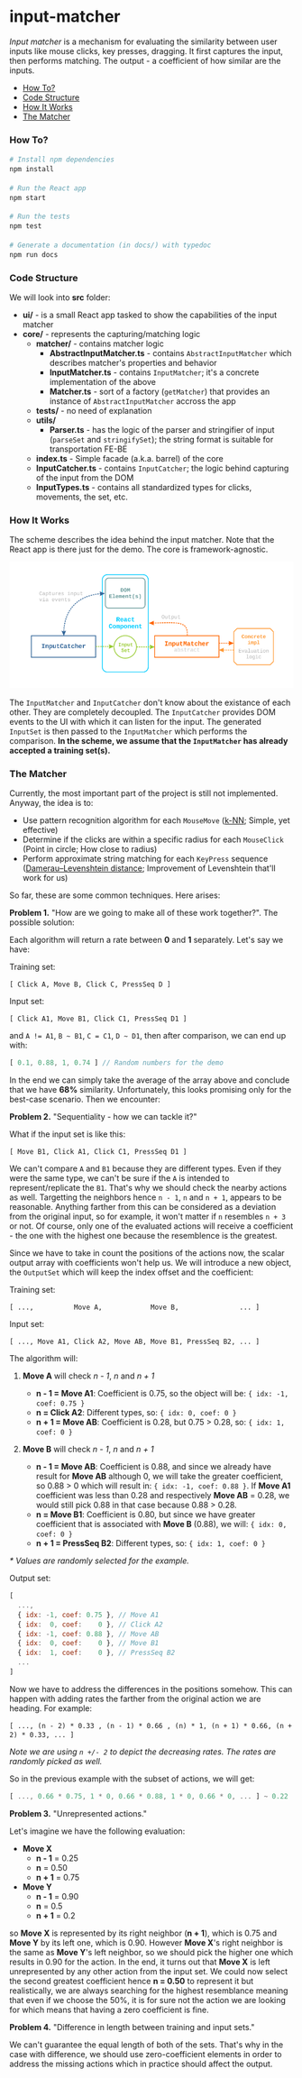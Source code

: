 # input-matcher

_Input matcher_ is a mechanism for evaluating the similarity between user inputs like mouse clicks, key presses, dragging. It first captures the input, then performs matching. The output - a coefficient of how similar are the inputs.

- [How To?](#how-to)
- [Code Structure](#code-structure)
- [How It Works](#how-it-works)
- [The Matcher](#the-matcher)

### How To?

```bash
# Install npm dependencies
npm install

# Run the React app
npm start

# Run the tests
npm test

# Generate a documentation (in docs/) with typedoc
npm run docs
```

### Code Structure

We will look into **src** folder:

- **ui/** - is a small React app tasked to show the capabilities of the input matcher
- **core/** - represents the capturing/matching logic
  - **matcher/** - contains matcher logic
    - **AbstractInputMatcher.ts** - contains `AbstractInputMatcher` which describes matcher's properties and behavior
    - **InputMatcher.ts** - contains `InputMatcher`; it's a concrete implementation of the above
    - **Matcher.ts** - sort of a factory (`getMatcher`) that provides an instance of `AbstractInputMatcher` accross the app
  - **tests/** - no need of explanation
  - **utils/**
    - **Parser.ts** - has the logic of the parser and stringifier of input (`parseSet` and `stringifySet`); the string format is suitable for transportation FE-BE
  - **index.ts** - Simple facade (a.k.a. barrel) of the core
  - **InputCatcher.ts** - contains `InputCatcher`; the logic behind capturing of the input from the DOM
  - **InputTypes.ts** - contains all standardized types for clicks, movements, the set, etc.

### How It Works

The scheme describes the idea behind the input matcher. Note that the React app is there just for the demo. The core is framework-agnostic.

![scheme](./misc/scheme.png)

The `InputMatcher` and `InputCatcher` don't know about the existance of each other. They are completely decoupled. The `InputCatcher` provides DOM events to the UI with which it can listen for the input. The generated `InputSet` is then passed to the `InputMatcher` which performs the comparison. **In the scheme, we assume that the `InputMatcher` has already accepted a training set(s).**

### The Matcher

Currently, the most important part of the project is still not implemented. Anyway, the idea is to:

- Use pattern recognition algorithm for each `MouseMove` ([k-NN](https://en.wikipedia.org/wiki/K-nearest_neighbors_algorithm); Simple, yet effective)
- Determine if the clicks are within a specific radius for each `MouseClick` (Point in circle; How close to radius)
- Perform approximate string matching for each `KeyPress` sequence ([Damerau–Levenshtein distance](https://en.wikipedia.org/wiki/Damerau%E2%80%93Levenshtein_distance); Improvement of Levenshtein that'll work for us)

So far, these are some common techniques. Here arises:

**Problem 1.** "How are we going to make all of these work together?". The possible solution:

Each algorithm will return a rate between **0** and **1** separately. Let's say we have:

Training set:

```
[ Click A, Move B, Click C, PressSeq D ]
```

Input set:

```
[ Click A1, Move B1, Click C1, PressSeq D1 ]
```

and `A != A1`, `B ~ B1`, `C = C1`, `D ~ D1`, then after comparison, we can end up with:

```javascript
[ 0.1, 0.88, 1, 0.74 ] // Random numbers for the demo
```

In the end we can simply take the average of the array above and conclude that we have **68%** similarity. Unfortunately, this looks promising only for the best-case scenario. Then we encounter:

**Problem 2.** "Sequentiality - how we can tackle it?"

What if the input set is like this:

```
[ Move B1, Click A1, Click C1, PressSeq D1 ]
```

We can't compare `A` and `B1` because they are different types. Even if they were the same type, we can't be sure if the `A` is intended to represent/replicate the `B1`. That's why we should check the nearby actions as well. Targetting the neighbors hence `n - 1`, `n` and `n + 1`, appears to be reasonable. Anything farther from this can be considered as a deviation from the original input, so for example, it won't matter if `n` resembles `n + 3` or not. Of course, only one of the evaluated actions will receive a coefficient - the one with the highest one because the resemblence is the greatest.

Since we have to take in count the positions of the actions now, the scalar output array with coefficients won't help us. We will introduce a new object, the `OutputSet` which will keep the index offset and the coefficient:

Training set:

```
[ ...,          Move A,            Move B,               ... ]
```

Input set:

```
[ ..., Move A1, Click A2, Move AB, Move B1, PressSeq B2, ... ]
```

The algorithm will:

1. **Move A** will check _n - 1_, _n_ and _n + 1_
    - **n - 1 = Move A1**: Coefficient is 0.75, so the object will be: `{ idx: -1, coef: 0.75 }`
    - **n = Click A2**: Different types, so: `{ idx: 0, coef: 0 }`
    - **n + 1 = Move AB**: Coefficient is 0.28, but 0.75 > 0.28, so: `{ idx: 1, coef: 0 }`

2. **Move B** will check _n - 1_, _n_ and _n + 1_
    - **n - 1 = Move AB**: Coefficient is 0.88, and since we already have result for **Move AB** although 0, we will take the greater coefficient, so 0.88 > 0 which will result in: `{ idx: -1, coef: 0.88 }`. If **Move A1** coefficient was less than 0.28 and respectively **Move AB** = 0.28, we would still pick 0.88 in that case because 0.88 > 0.28.
    - **n = Move B1**: Coefficient is 0.80, but since we have greater coefficient that is associated with **Move B** (0.88), we will: `{ idx: 0, coef: 0 }`
    - **n + 1 = PressSeq B2**: Different types, so: `{ idx: 1, coef: 0 }`

_* Values are randomly selected for the example._

Output set:

```javascript
[
  ...,
  { idx: -1, coef: 0.75 }, // Move A1
  { idx:  0, coef:    0 }, // Click A2
  { idx: -1, coef: 0.88 }, // Move AB
  { idx:  0, coef:    0 }, // Move B1
  { idx:  1, coef:    0 }, // PressSeq B2
  ...
]
```

Now we have to address the differences in the positions somehow. This can happen with adding rates the farther from the original action we are heading. For example:

```
[ ..., (n - 2) * 0.33 , (n - 1) * 0.66 , (n) * 1, (n + 1) * 0.66, (n + 2) * 0.33, ... ]
```

_Note we are using `n +/- 2` to depict the decreasing rates. The rates are randomly picked as well._

So in the previous example with the subset of actions, we will get:

```javascript
[ ..., 0.66 * 0.75, 1 * 0, 0.66 * 0.88, 1 * 0, 0.66 * 0, ... ] ~ 0.22
```

**Problem 3.** "Unrepresented actions."

Let's imagine we have the following evaluation:

- **Move X**
  - **n - 1** = 0.25
  - **n** = 0.50
  - **n + 1** = 0.75
- **Move Y**
  - **n - 1** = 0.90
  - **n** = 0.5
  - **n + 1** = 0.2

so **Move X** is represented by its right neighbor (**n + 1**), which is 0.75 and **Move Y** by its left one, which is 0.90. However **Move X**'s right neighbor is the same as **Move Y**'s left neighbor, so we should pick the higher one which results in 0.90 for the action. In the end, it turns out that **Move X** is left unrepresented by any other action from the input set. We could now select the second greatest coefficient hence **n = 0.50** to represent it but realistically, we are always searching for the highest resemblance meaning that even if we choose the 50%, it is for sure not the action we are looking for which means that having a zero coefficient is fine.

**Problem 4.** "Difference in length between training and input sets."

We can't guarantee the equal length of both of the sets. That's why in the case with difference, we should use zero-coefficient elements in order to address the missing actions which in practice should affect the output.
